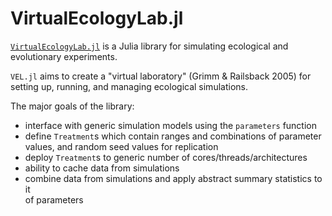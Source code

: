 # VirtualEcologyLab.jl

[`VirtualEcologyLab.jl`](https://gottacatchenall.github.io/VirtualEcologyLab.jl/dev/)
is a Julia library for simulating ecological and evolutionary experiments.

`VEL.jl` aims to create a "virtual laboratory" (Grimm & Railsback 2005) for setting up, running,
and managing ecological simulations. 

The major goals of the library:
- interface with generic simulation models using the `parameters` function
- define `Treatment`s which contain ranges and combinations of parameter values, and random seed values for replication 
- deploy `Treatment`s to generic number of cores/threads/architectures 
- ability to cache data from simulations 
- combine data from simulations and apply abstract summary statistics to it  
 of parameters
